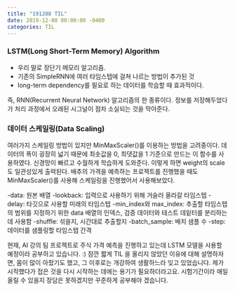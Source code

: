 ```yaml
---
title: "191208 TIL"
date: 2019-12-08 00:00:00 -0400
categories: TIL
---
```


### LSTM(Long Short-Term Memory) Algorithm
- 우리 말로 장단기 메모리 알고리즘.
- 기존의 SimpleRNN에 여러 타임스텝에 걸쳐 나르는 방법이 추가된 것
- long-term dependency를 필요로 하는 데이터를 학습할 때 효과적이다.


즉, RNN(Recurrent Neural Network) 알고리즘의 한 종류이다.
정보를 저장해두었다가 처리 과정에서 오래된 시그널이 점차 소실되는 것을 막아준다.


### 데이터 스케일링(Data Scaling)
여러가지 스케일링 방법이 있지만 MinMaxScaler()를 이용하는 방법을 고려중이다.
데이터의 폭이 굉장히 넓기 때문에 최솟값을 0, 최댓값을 1 기준으로 만드는 이 함수를 사용하였다.
신경망이 빠르고 수월하게 학습하게 도와준다.
이렇게 하면  weight의 scale도 일관성있게 출력된다.
배추의 가격을 예측하는 프로젝트를 진행했을 때도 MinMaxScaler()를 사용해 스케일링을 진행했어서 사용해보았다.


-data: 원본 배열
-lookback: 입력으로 사용하기 위해 거슬러 올라갈 타임스텝
-delay: 타깃으로 사용할 미래의 타임스텝
-min_index와 max_index: 추출할 타임스텝의 범위를 지정하기 위한 data 배열의 인덱스, 검증 데이터와 테스트 데잍터를 분리하는데 사용함
-shuffle: 섞을지, 시간대로 추출할지
-batch_sample: 배치 샘플 수
-step: 데이터를 샘플링할 타임스텝 간격


현재, AI 강의 팀 프로젝트로 주식 가격 예측을 진행하고 있는데 LSTM 모델을 사용할 예정이라 공부하고 있습니다. :)
잠깐 짧게 TIL 을 올리지 않았던 이유에 대해 설명하자면,
몸이 많이 아팠기도 했고, 그 이후로는 개강하여 생활하느라 잊고 있었습니다.
제가 시작했다가 접은 것을 다시 시작하는 데에는 용기가 필요하더라고요.
시험기간이라 매일 올릴 수 있을지 장담은 못하겠지만 꾸준하게 공부해야 겠습니다.
